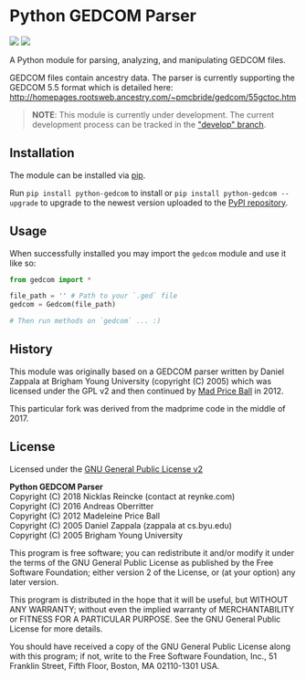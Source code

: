 # Python GEDCOM Parser

![](https://img.shields.io/badge/GEDCOM%20format%20version-5.5-yellowgreen.svg)
![](https://img.shields.io/badge/Python%20version-2%20and%203-yellowgreen.svg)

A Python module for parsing, analyzing, and manipulating GEDCOM files.

GEDCOM files contain ancestry data. The parser is currently supporting
the GEDCOM 5.5 format which is detailed here: http://homepages.rootsweb.ancestry.com/~pmcbride/gedcom/55gctoc.htm

> **NOTE**: This module is currently under development. The current development
> process can be tracked in the ["develop" branch](https://github.com/reynke/python-gedcom/tree/develop).

## Installation

The module can be installed via [pip](https://pip.pypa.io/).

Run `pip install python-gedcom` to install or `pip install python-gedcom --upgrade`
to upgrade to the newest version uploaded to the [PyPI repository](https://pypi.python.org/pypi/python-gedcom).

## Usage

When successfully installed you may import the `gedcom` module and use
it like so:

```python
from gedcom import *

file_path = '' # Path to your `.ged` file
gedcom = Gedcom(file_path)

# Then run methods on `gedcom` ... :)
```

## History

This module was originally based on a GEDCOM parser written by
Daniel Zappala at Brigham Young University (copyright (C) 2005) which
was licensed under the GPL v2 and then continued by
[Mad Price Ball](https://github.com/madprime) in 2012.

This particular fork was derived from the madprime code in the middle of 2017.

## License

Licensed under the [GNU General Public License v2](http://www.gnu.org/licenses/gpl-2.0.html)

**Python GEDCOM Parser**
<br>Copyright (C) 2018 Nicklas Reincke (contact at reynke.com)
<br>Copyright (C) 2016 Andreas Oberritter
<br>Copyright (C) 2012 Madeleine Price Ball
<br>Copyright (C) 2005 Daniel Zappala (zappala at cs.byu.edu)
<br>Copyright (C) 2005 Brigham Young University

This program is free software; you can redistribute it and/or modify
it under the terms of the GNU General Public License as published by
the Free Software Foundation; either version 2 of the License, or
(at your option) any later version.

This program is distributed in the hope that it will be useful,
but WITHOUT ANY WARRANTY; without even the implied warranty of
MERCHANTABILITY or FITNESS FOR A PARTICULAR PURPOSE.  See the
GNU General Public License for more details.

You should have received a copy of the GNU General Public License along
with this program; if not, write to the Free Software Foundation, Inc.,
51 Franklin Street, Fifth Floor, Boston, MA 02110-1301 USA.
